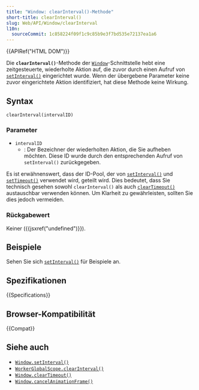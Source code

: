 ```yaml
---
title: "Window: clearInterval()-Methode"
short-title: clearInterval()
slug: Web/API/Window/clearInterval
l10n:
  sourceCommit: 1c858224f09f1c9c85b9e3f7bd535e72137ea1a6
---
```


{{APIRef("HTML DOM")}}

Die **`clearInterval()`**-Methode der [`Window`](/de/docs/Web/API/Window)-Schnittstelle hebt eine zeitgesteuerte, wiederholte Aktion auf, die zuvor durch einen Aufruf von [`setInterval()`](/de/docs/Web/API/Window/setInterval) eingerichtet wurde. Wenn der übergebene Parameter keine zuvor eingerichtete Aktion identifiziert, hat diese Methode keine Wirkung.

## Syntax

```js-nolint
clearInterval(intervalID)
```

### Parameter

- `intervalID`
  - : Der Bezeichner der wiederholten Aktion, die Sie aufheben möchten. Diese ID wurde durch den entsprechenden Aufruf von `setInterval()` zurückgegeben.

Es ist erwähnenswert, dass der ID-Pool, der von [`setInterval()`](/de/docs/Web/API/Window/setInterval) und [`setTimeout()`](/de/docs/Web/API/Window/setTimeout) verwendet wird, geteilt wird. Dies bedeutet, dass Sie technisch gesehen sowohl `clearInterval()` als auch [`clearTimeout()`](/de/docs/Web/API/Window/clearTimeout) austauschbar verwenden können. Um Klarheit zu gewährleisten, sollten Sie dies jedoch vermeiden.

### Rückgabewert

Keiner ({{jsxref("undefined")}}).

## Beispiele

Sehen Sie sich [`setInterval()`](/de/docs/Web/API/Window/setInterval) für Beispiele an.

## Spezifikationen

{{Specifications}}

## Browser-Kompatibilität

{{Compat}}

## Siehe auch

- [`Window.setInterval()`](/de/docs/Web/API/Window/setInterval)
- [`WorkerGlobalScope.clearInterval()`](/de/docs/Web/API/WorkerGlobalScope/clearInterval)
- [`Window.clearTimeout()`](/de/docs/Web/API/Window/clearTimeout)
- [`Window.cancelAnimationFrame()`](/de/docs/Web/API/Window/cancelAnimationFrame)

